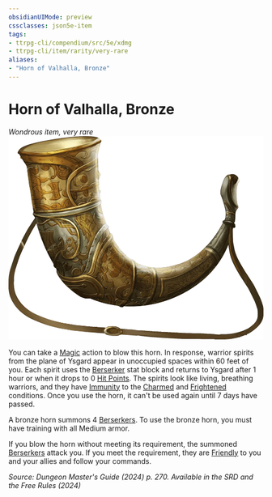 ```yaml
---
obsidianUIMode: preview
cssclasses: json5e-item
tags:
- ttrpg-cli/compendium/src/5e/xdmg
- ttrpg-cli/item/rarity/very-rare
aliases: 
- "Horn of Valhalla, Bronze"
---
```

# Horn of Valhalla, Bronze
*Wondrous item, very rare*  
![](Інструменти%20ДМ/CLI/items/img/horn-of-valhalla.webp#right)


You can take a [Magic](Інструменти%20ДМ/CLI/rules/actions.md#Magic) action to blow this horn. In response, warrior spirits from the plane of Ysgard appear in unoccupied spaces within 60 feet of you. Each spirit uses the [Berserker](Інструменти%20ДМ/CLI/bestiary/humanoid/berserker-xmm.md) stat block and returns to Ysgard after 1 hour or when it drops to 0 [Hit Points](Інструменти%20ДМ/CLI/rules/variant-rules/hit-points-xphb.md). The spirits look like living, breathing warriors, and they have [Immunity](Інструменти%20ДМ/CLI/rules/variant-rules/immunity-xphb.md) to the [Charmed](Інструменти%20ДМ/CLI/rules/conditions.md#Charmed) and [Frightened](Інструменти%20ДМ/CLI/rules/conditions.md#Frightened) conditions. Once you use the horn, it can't be used again until 7 days have passed.

A bronze horn summons 4 [Berserkers](Інструменти%20ДМ/CLI/bestiary/humanoid/berserker-xmm.md). To use the bronze horn, you must have training with all Medium armor.

If you blow the horn without meeting its requirement, the summoned [Berserkers](Інструменти%20ДМ/CLI/bestiary/humanoid/berserker-xmm.md) attack you. If you meet the requirement, they are [Friendly](Інструменти%20ДМ/CLI/rules/variant-rules/friendly-attitude-xphb.md) to you and your allies and follow your commands.

*Source: Dungeon Master's Guide (2024) p. 270. Available in the <span title='Systems Reference Document (5.2)'>SRD</span> and the Free Rules (2024)*